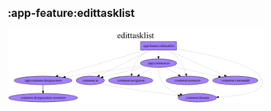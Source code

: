 ## :app-feature:edittasklist

<img src="../../resources/dependency_graphs/app-feature-edittasklist-dependency-graph-multiplatform-projects.svg">